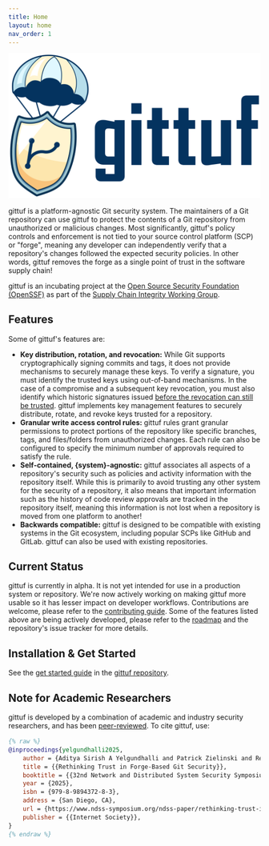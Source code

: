 ```yaml
---
title: Home
layout: home
nav_order: 1
---
```


![gittuf logo](https://raw.githubusercontent.com/gittuf/community/bd8b367fa91fab0fddaa1943e0131e90e04e6b10/artwork/PNG/gittuf_horizontal-color.png)

gittuf is a platform-agnostic Git security system. The maintainers of a Git
repository can use gittuf to protect the contents of a Git repository from
unauthorized or malicious changes. Most significantly, gittuf's policy controls
and enforcement is not tied to your source control platform (SCP) or "forge",
meaning any developer can independently verify that a repository's changes
followed the expected security policies. In other words, gittuf removes the
forge as a single point of trust in the software supply chain!

gittuf is an incubating project at the [Open Source Security Foundation
(OpenSSF)] as part of the [Supply Chain Integrity Working Group].

## Features

Some of gittuf's features are:
- **Key distribution, rotation, and revocation:** While Git supports
  cryptographically signing commits and tags, it does not provide mechanisms to
  securely manage these keys. To verify a signature, you must identify the
  trusted keys using out-of-band mechanisms. In the case of a compromise and a
  subsequent key revocation, you must also identify which historic signatures
  issued [before the revocation can still be
  trusted](https://karl.kornel.us/2017/10/welp-there-go-my-git-signatures/).
  gittuf implements key management features to securely distribute, rotate, and
  revoke keys trusted for a repository.
- **Granular write access control rules:** gittuf rules grant granular
  permissions to protect portions of the repository like specific branches,
  tags, and files/folders from unauthorized changes. Each rule can also be
  configured to specify the minimum number of approvals required to satisfy the
  rule.
- **Self-contained, {system}-agnostic:** gittuf associates all aspects of a
  repository's security such as policies and activity information with the
  repository itself. While this is primarily to avoid trusting any other system
  for the security of a repository, it also means that important information
  such as the history of code review approvals are tracked in the repository
  itself, meaning this information is not lost when a repository is moved from
  one platform to another!
- **Backwards compatible:** gittuf is designed to be compatible with existing
  systems in the Git ecosystem, including popular SCPs like GitHub and GitLab.
  gittuf can also be used with existing repositories.

## Current Status

gittuf is currently in alpha. It is not yet intended for use in a production
system or repository. We're now actively working on making gittuf more usable so
it has lesser impact on developer workflows. Contributions are welcome, please
refer to the [contributing guide]. Some of the features listed above are being
actively developed, please refer to the [roadmap] and the repository's issue
tracker for more details.

## Installation & Get Started

See the [get started guide] in the [gittuf repository].

## Note for Academic Researchers

gittuf is developed by a combination of academic and industry security
researchers, and has been [peer-reviewed]. To cite gittuf, use:

```bibtex
{% raw %}
@inproceedings{yelgundhalli2025,
    author = {Aditya Sirish A Yelgundhalli and Patrick Zielinski and Reza Curtmola and Justin Cappos},
    title = {{Rethinking Trust in Forge-Based Git Security}},
    booktitle = {{32nd Network and Distributed System Security Symposium (NDSS 2025)}},
    year = {2025},
    isbn = {979-8-9894372-8-3},
    address = {San Diego, CA},
    url = {https://www.ndss-symposium.org/ndss-paper/rethinking-trust-in-forge-based-git-security/},
    publisher = {{Internet Society}},
}
{% endraw %}
```

[Open Source Security Foundation (OpenSSF)]: https://openssf.org/
[Supply Chain Integrity Working Group]: https://github.com/ossf/wg-supply-chain-integrity
[gittuf repository]: https://github.com/gittuf/gittuf
[get started guide]: https://github.com/gittuf/gittuf/blob/main/docs/get-started.md
[roadmap]: https://github.com/gittuf/gittuf/blob/main/docs/roadmap.md
[contributing guide]: https://github.com/gittuf/gittuf/blob/main/CONTRIBUTING.md
[peer-reviewed]: https://www.ndss-symposium.org/wp-content/uploads/2025-1008-paper.pdf
